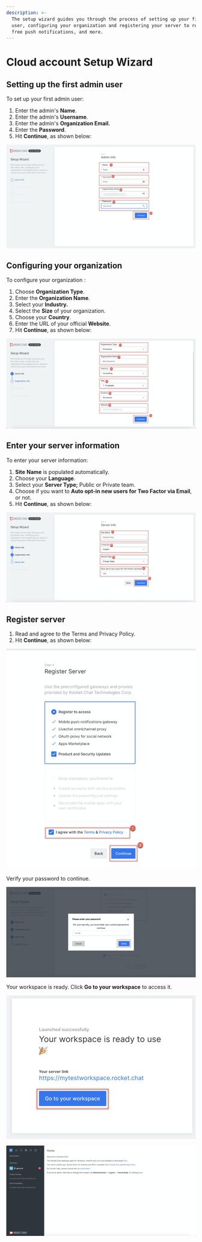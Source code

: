 ```yaml
---
description: >-
  The setup wizard guides you through the process of setting up your first admin
  user, configuring your organization and registering your server to receive
  free push notifications, and more.
---
```


# Cloud account Setup Wizard

## Setting up the first admin user

To set up your first admin user:

1. Enter the admin's **Name**.
2. Enter the admin's **Username**.
3. Enter the admin's **Organization Email.**
4. Enter the **Password**.
5. Hit **Continue**, as shown below:

![](../.gitbook/assets/image%20%2889%29.png)

## Configuring your organization

To configure your organization :

1. Choose **Organization Type**.
2. Enter the **Organization Name**.
3. Select your **Industry.**
4. Select the **Size** of your organization.
5. Choose your **Country**.
6. Enter the URL of your official **Website**.  
7. Hit **Continue**, as shown below:

![](../.gitbook/assets/image%20%2882%29.png)

## Enter your server information 



To enter your server information:

1. **Site** **Name** is populated automatically.
2. Choose your **Language**.
3. Select your **Server Type;** Public or Private team. 
4. Choose if you want to **Auto opt-in new users for Two Factor via Email**, or not.
5. Hit **Continue**, as shown below:

![](../.gitbook/assets/image%20%2883%29.png)

## Register server

1. Read and agree to the Terms and Privacy Policy.
2. Hit **Continue**, as shown below:

![](../.gitbook/assets/image%20%2893%29.png)

Verify your password to continue.

![](../.gitbook/assets/image%20%2876%29.png)

Your workspace is ready. Click **Go to your workspace** to access it.

![](../.gitbook/assets/image%20%2888%29.png)

![](../.gitbook/assets/image%20%2878%29.png)





